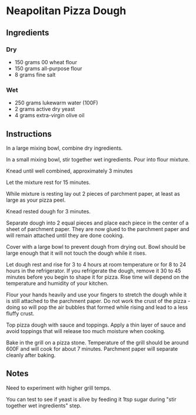 # Neapolitan Pizza Dough

## Ingredients

### Dry

- 150 grams 00 wheat flour
- 150 grams all-purpose flour
- 8 grams fine salt

### Wet

- 250 grams lukewarm water (100F)
- 2 grams active dry yeast
- 4 grams extra-virgin olive oil

## Instructions

In a large mixing bowl, combine dry ingredients.

In a small mixing bowl, stir together wet ingredients. Pour into flour mixture.

Knead until well combined, approximately 3 minutes

Let the mixture rest for 15 minutes.

While mixture is resting lay out 2 pieces of parchment paper, at least as large as your pizza peel.

Knead rested dough for 3 minutes.

Separate dough into 2 equal pieces and place each piece in the center of a sheet of parchment paper. They are now glued to the parchment paper and will remain attached until they are done cooking.

Cover with a large bowl to prevent dough from drying out. Bowl should be large enough that it will not touch the dough while it rises.

Let dough rest and rise for 3 to 4 hours at room temperature or for 8 to 24 hours in the refrigerator. If you refrigerate the dough, remove it 30 to 45 minutes before you begin to shape it for pizza. Rise time will depend on the temperature and humidity of your kitchen.

Flour your hands heavily and use your fingers to stretch the dough while it is still attached to the parchment paper. Do not work the crust of the pizza - doing so will pop the air bubbles that formed while rising and lead to a less fluffy crust.

Top pizza dough with sauce and toppings. Apply a thin layer of sauce and avoid toppings that will release too much moisture when cooking.

Bake in the grill on a pizza stone. Temperature of the grill should be around 600F and will cook for about 7 minutes. Parchment paper will separate cleanly after baking.

## Notes

Need to experiment with higher grill temps.

You can test to see if yeast is alive by feeding it 1tsp sugar during "stir together wet ingredients" step.
